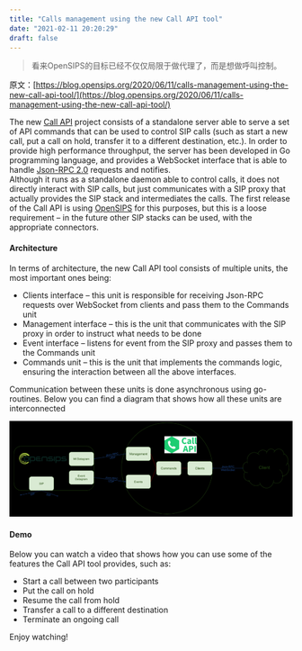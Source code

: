 ```yaml
---
title: "Calls management using the new Call API tool"
date: "2021-02-11 20:20:29"
draft: false
---
```

> 看来OpenSIPS的目标已经不仅仅局限于做代理了，而是想做呼叫控制。
> 

原文：[https://blog.opensips.org/2020/06/11/calls-management-using-the-new-call-api-tool/](https://blog.opensips.org/2020/06/11/calls-management-using-the-new-call-api-tool/)

The new [Call API](https://github.com/OpenSIPS/call-api) project consists of a standalone server able to serve a set of API commands that can be used to control SIP calls (such as start a new call, put a call on hold, transfer it to a different destination, etc.). In order to provide high performance throughput, the server has been developed in Go programming language, and provides a WebSocket interface that is able to handle [Json-RPC 2.0](https://www.jsonrpc.org/specification) requests and notifies.<br />Although it runs as a standalone daemon able to control calls, it does not directly interact with SIP calls, but just communicates with a SIP proxy that actually provides the SIP stack and intermediates the calls. The first release of the Call API is using [OpenSIPS](https://opensips.org/) for this purposes, but this is a loose requirement – in the future other SIP stacks can be used, with the appropriate connectors.

#### Architecture
In terms of architecture, the new Call API tool consists of multiple units, the most important ones being:

- Clients interface – this unit is responsible for receiving Json-RPC requests over WebSocket from clients and pass them to the Commands unit
- Management interface – this is the unit that communicates with the SIP proxy in order to instruct what needs to be done
- Event interface – listens for event from the SIP proxy and passes them to the Commands unit
- Commands unit – this is the unit that implements the commands logic, ensuring the interaction between all the above interfaces.

Communication between these units is done asynchronous using go-routines. Below you can find a diagram that shows how all these units are interconnected

![](2022-12-03-12-55-07.png)


#### Demo
Below you can watch a video that shows how you can use some of the features the Call API tool provides, such as:

- Start a call between two participants
- Put the call on hold
- Resume the call from hold
- Transfer a call to a different destination
- Terminate an ongoing call

Enjoy watching!

